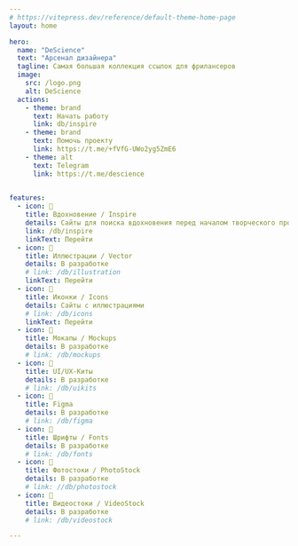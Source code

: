 ```yaml
---
# https://vitepress.dev/reference/default-theme-home-page
layout: home

hero:
  name: "DeScience"
  text: "Арсенал дизайнера"
  tagline: Самая большая коллекция ссылок для фрилансеров
  image:
    src: /logo.png
    alt: DeScience
  actions:
    - theme: brand
      text: Начать работу
      link: db/inspire
    - theme: brand
      text: Помочь проекту
      link: https://t.me/+fVfG-UWo2yg5ZmE6
    - theme: alt
      text: Telegram
      link: https://t.me/descience
      

features:
  - icon: 💭
    title: Вдохновение / Inspire
    details: Сайты для поиска вдохновения перед началом творческого процесса
    link: /db/inspire
    linkText: Перейти
  - icon: 🚧
    title: Иллюстрации / Vector
    details: В разработке
    # link: /db/illustration
    linkText: Перейти
  - icon: 🚧
    title: Иконки / Icons
    details: Сайты с иллюстрациями
    # link: /db/icons
    linkText: Перейти
  - icon: 🚧
    title: Мокапы / Mockups
    details: В разработке
    # link: /db/mockups
  - icon: 🚧
    title: UI/UX-Киты
    details: В разработке
    # link: /db/uikits
  - icon: 🚧
    title: Figma
    details: В разработке
    # link: /db/figma
  - icon: 🚧
    title: Шрифты / Fonts
    details: В разработке
    # link: /db/fonts
  - icon: 🚧
    title: Фотостоки / PhotoStock
    details: В разработке
    # link: //db/photostock
  - icon: 🚧
    title: Видеостоки / VideoStock
    details: В разработке
    # link: /db/videostock

---
```

